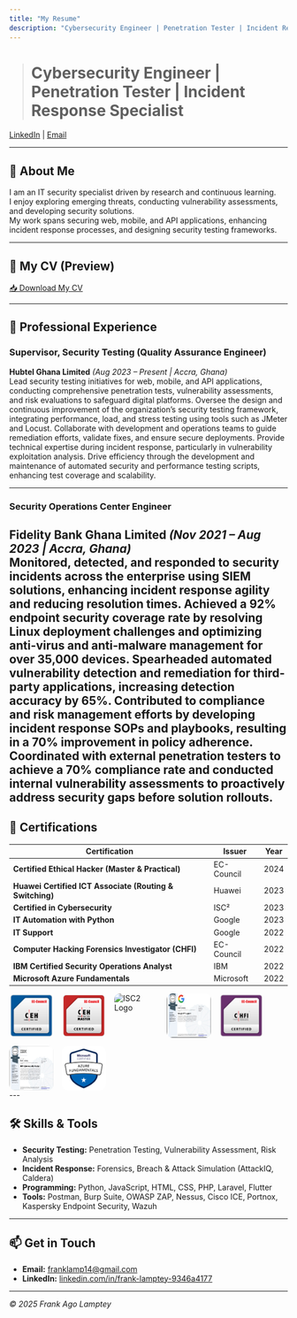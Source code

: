 ```yaml
---
title: "My Resume"
description: "Cybersecurity Engineer | Penetration Tester | Incident Response Specialist"
---
```


  
># **Cybersecurity Engineer | Penetration Tester | Incident Response Specialist**  
[LinkedIn](https://linkedin.com/in/frank-lamptey-9346a4177) | [Email](mailto:franklamp14@gmail.com) 

---

## 👋 About Me  
I am an IT security specialist driven by research and continuous learning.  
I enjoy exploring emerging threats, conducting vulnerability assessments, and developing security solutions.  
My work spans securing web, mobile, and API applications, enhancing incident response processes, and designing security testing frameworks.  

---

## 📄 My CV (Preview)   

[📥 Download My CV](docs/Frank-Ago-Lamptey-Resume.pdf)  

---

## 💼 Professional Experience  

### Supervisor, Security Testing (Quality Assurance Engineer)  
**Hubtel Ghana Limited** *(Aug 2023 – Present | Accra, Ghana)*  
Lead security testing initiatives for web, mobile, and API applications, conducting comprehensive penetration tests, vulnerability assessments, and risk evaluations to safeguard digital platforms. Oversee the design and continuous improvement of the organization’s security testing framework, integrating performance, load, and stress testing using tools such as JMeter and Locust. Collaborate with development and operations teams to guide remediation efforts, validate fixes, and ensure secure deployments. Provide technical expertise during incident response, particularly in vulnerability exploitation analysis. Drive efficiency through the development and maintenance of automated security and performance testing scripts, enhancing test coverage and scalability.  

---

### Security Operations Center Engineer  
**Fidelity Bank Ghana Limited** *(Nov 2021 – Aug 2023 | Accra, Ghana)*  
Monitored, detected, and responded to security incidents across the enterprise using SIEM solutions, enhancing incident response agility and reducing resolution times. Achieved a 92% endpoint security coverage rate by resolving Linux deployment challenges and optimizing anti-virus and anti-malware management for over 35,000 devices. Spearheaded automated vulnerability detection and remediation for third-party applications, increasing detection accuracy by 65%. Contributed to compliance and risk management efforts by developing incident response SOPs and playbooks, resulting in a 70% improvement in policy adherence. Coordinated with external penetration testers to achieve a 70% compliance rate and conducted internal vulnerability assessments to proactively address security gaps before solution rollouts.  
---

## 📜 Certifications  

| Certification | Issuer | Year |
|---------------|--------|------|
| **Certified Ethical Hacker (Master & Practical)** | EC-Council | 2024 |
| **Huawei Certified ICT Associate (Routing & Switching)** | Huawei | 2023 |
| **Certified in Cybersecurity** | ISC² | 2023 |
| **IT Automation with Python** | Google | 2023 |
| **IT Support** | Google | 2022 |
| **Computer Hacking Forensics Investigator (CHFI)** | EC-Council | 2022 |
| **IBM Certified Security Operations Analyst** | IBM | 2022 |
| **Microsoft Azure Fundamentals** | Microsoft | 2022 |

<div style="display: flex; flex-wrap: wrap; gap: 15px; margin-top: 10px;">
    <img src="assets/images/thumbnails/ceh.png" alt="CEH Logo" style="width: 80px; height: 80px; border-radius: 10px;">
    <img src="assets/images/thumbnails/master.png" alt="CEH Master Logo" style="width: 80px; height: 80px; border-radius: 10px;">
    <img src="assets/images/thumbnails/isc2cc.png" alt="ISC2 Logo" style="width: 80px; height: 80px; border-radius: 10px;">
    <img src="assets/images/thumbnails/itsupport.png" alt="IT Support" style="width: 80px; height: 80px; border-radius: 10px;">
    <img src="assets/images/thumbnails/chfi.png" alt="CHFI Logo" style="width: 80px; height: 80px; border-radius: 10px;">
    <img src="assets/images/thumbnails/ibm.png" alt="IBM Logo" style="width: 80px; height: 80px; border-radius: 10px;">
    <img src="assets/images/thumbnails/azure.png" alt="Azure Logo" style="width: 80px; height: 80px; border-radius: 10px;">
</div>
---

## 🛠 Skills & Tools  
- **Security Testing:** Penetration Testing, Vulnerability Assessment, Risk Analysis  
- **Incident Response:** Forensics, Breach & Attack Simulation (AttackIQ, Caldera)  
- **Programming:** Python, JavaScript, HTML, CSS, PHP, Laravel, Flutter  
- **Tools:** Postman, Burp Suite, OWASP ZAP, Nessus, Cisco ICE, Portnox, Kaspersky Endpoint Security, Wazuh  

---

## 📫 Get in Touch  
- **Email:** [franklamp14@gmail.com](mailto:franklamp14@gmail.com)  
- **LinkedIn:** [linkedin.com/in/frank-lamptey-9346a4177](https://linkedin.com/in/frank-lamptey-9346a4177)  

---

*© 2025 Frank Ago Lamptey*

